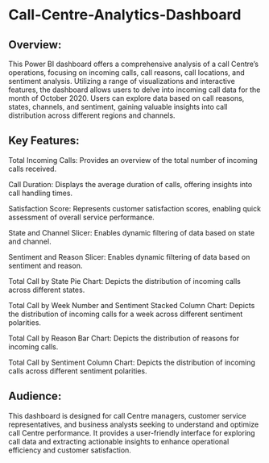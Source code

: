# Call-Centre-Analytics-Dashboard

## Overview:

This Power BI dashboard offers a comprehensive analysis of a call Centre’s operations, focusing on incoming calls, call reasons, call locations, and sentiment analysis. Utilizing a range of visualizations and interactive features, the dashboard allows users to delve into incoming call data for the month of October 2020. Users can explore data based on call reasons, states, channels, and sentiment, gaining valuable insights into call distribution across different regions and channels.

## Key Features:

Total Incoming Calls: Provides an overview of the total number of incoming calls received.

Call Duration: Displays the average duration of calls, offering insights into call handling times.

Satisfaction Score: Represents customer satisfaction scores, enabling quick assessment of overall service performance.

State and Channel Slicer: Enables dynamic filtering of data based on state and channel.

Sentiment and Reason Slicer: Enables dynamic filtering of data based on sentiment and reason.

Total Call by State Pie Chart: Depicts the distribution of incoming calls across different states.

Total Call by Week Number and Sentiment Stacked Column Chart: Depicts the distribution of incoming calls for a week across different sentiment polarities.

Total Call by Reason Bar Chart: Depicts the distribution of reasons for incoming calls.

Total Call by Sentiment Column Chart: Depicts the distribution of incoming calls across different sentiment polarities.


## Audience:

This dashboard is designed for call Centre managers, customer service representatives, and business analysts seeking to understand and optimize call Centre performance. It provides a user-friendly interface for exploring call data and extracting actionable insights to enhance operational efficiency and customer satisfaction.

